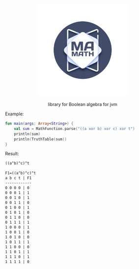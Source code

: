 <div align="center">
  <img src="icon.png" width="300">

library for Boolean algebra for jvm
</div>


Example:
````kotlin
fun main(args: Array<String>) {
    val sum = MathFunction.parse("((a xor b) xor c) xor t")
    println(sum)
    println(TruthTable(sum))
}
````

Result:
````
((a^b)^c)^t

F1=((a^b)^c)^t
a b c t | F1
------------
0 0 0 0 | 0
0 0 0 1 | 1
0 0 1 0 | 1
0 0 1 1 | 0
0 1 0 0 | 1
0 1 0 1 | 0
0 1 1 0 | 0
0 1 1 1 | 1
1 0 0 0 | 1
1 0 0 1 | 0
1 0 1 0 | 0
1 0 1 1 | 1
1 1 0 0 | 0
1 1 0 1 | 1
1 1 1 0 | 1
1 1 1 1 | 0
````
